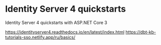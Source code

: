 # Identity Server 4 quickstarts
Identity Server 4 quickstarts with ASP.NET Core 3

https://identityserver4.readthedocs.io/en/latest/index.html
https://dbt-kb-tutorials-sso.netlify.app/ru/basics/